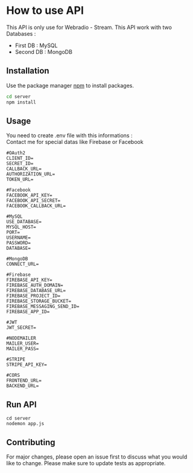 # How to use API
This API is only use for Webradio - Stream. This API work with two Databases :
* First DB : MySQL
* Second DB : MongoDB

## Installation

Use the package manager [npm](https://www.npmjs.com/get-npm) to install packages.

```bash
cd server
npm install
```

## Usage
You need to create .env file with this informations :\
Contact me for special datas like Firebase or Facebook

```.env file
#OAuth2
CLIENT_ID=
SECRET_ID=
CALLBACK_URL=
AUTHORIZATION_URL=
TOKEN_URL=

#Facebook
FACEBOOK_API_KEY=
FACEBOOK_API_SECRET=
FACEBOOK_CALLBACK_URL=

#MySQL
USE_DATABASE=
MYSQL_HOST=
PORT=
USERNAME=
PASSWORD=
DATABASE=

#MongoDB
CONNECT_URL=

#Firebase
FIREBASE_API_KEY=
FIREBASE_AUTH_DOMAIN=
FIREBASE_DATABASE_URL=
FIREBASE_PROJECT_ID=
FIREBASE_STORAGE_BUCKET=
FIREBASE_MESSAGING_SEND_ID=
FIREBASE_APP_ID=

#JWT
JWT_SECRET=

#NODEMAILER
MAILER_USER=
MAILER_PASS=

#STRIPE
STRIPE_API_KEY=

#CORS
FRONTEND_URL=
BACKEND_URL=

```

## Run API
```
cd server
nodemon app.js
```

## Contributing
For major changes, please open an issue first to discuss what you would like to change.
Please make sure to update tests as appropriate.
